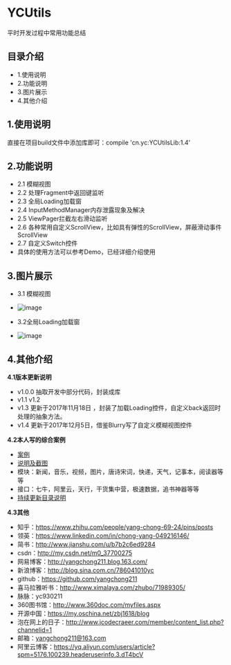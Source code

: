 # YCUtils
平时开发过程中常用功能总结
## 目录介绍
- 1.使用说明
- 2.功能说明
- 3.图片展示
- 4.其他介绍

## 1.使用说明
直接在项目build文件中添加库即可：compile 'cn.yc:YCUtilsLib:1.4'

## 2.功能说明
- 2.1 模糊视图
- 2.2 处理Fragment中返回键监听
- 2.3 全局Loading加载窗
- 2.4 InputMethodManager内存泄露现象及解决
- 2.5 ViewPager拦截左右滑动监听
- 2.6 各种常用自定义ScrollView，比如具有弹性的ScrollView，屏蔽滑动事件ScrollView
- 2.7 自定义Switch控件
- 具体的使用方法可以参考Demo，已经详细介绍使用

## 3.图片展示
- 3.1 模糊视图
- ![image](https://github.com/yangchong211/YCUtils/blob/master/image/Screenshot_1.png)

- 3.2全局Loading加载窗
- ![image](https://github.com/yangchong211/YCUtils/blob/master/image/Screenshot_2.png)

## 4.其他介绍
**4.1版本更新说明**
- v1.0.0 抽取开发中部分代码，封装成库
- v1.1 v1.2 
- v1.3 更新于2017年11月18日 ，封装了加载Loading控件，自定义back返回时处理的抽象方法。
- v1.4 更新于2017年12月5日，借鉴Blurry写了自定义模糊视图控件

**4.2本人写的综合案例**
- [案例](https://github.com/yangchong211/LifeHelper)
- [说明及截图](https://github.com/yangchong211/LifeHelper/blob/master/README.md)
- 模块：新闻，音乐，视频，图片，唐诗宋词，快递，天气，记事本，阅读器等等
- 接口：七牛，阿里云，天行，干货集中营，极速数据，追书神器等等
- [持续更新目录说明](http://www.jianshu.com/p/53017c3fc75d)

**4.3其他**
- 知乎：https://www.zhihu.com/people/yang-chong-69-24/pins/posts
- 领英：https://www.linkedin.com/in/chong-yang-049216146/
- 简书：http://www.jianshu.com/u/b7b2c6ed9284
- csdn：http://my.csdn.net/m0_37700275
- 网易博客：http://yangchong211.blog.163.com/
- 新浪博客：http://blog.sina.com.cn/786041010yc
- github：https://github.com/yangchong211
- 喜马拉雅听书：http://www.ximalaya.com/zhubo/71989305/
- 脉脉：yc930211
- 360图书馆：http://www.360doc.com/myfiles.aspx
- 开源中国：https://my.oschina.net/zbj1618/blog
- 泡在网上的日子：http://www.jcodecraeer.com/member/content_list.php?channelid=1
- 邮箱：yangchong211@163.com
- 阿里云博客：https://yq.aliyun.com/users/article?spm=5176.100239.headeruserinfo.3.dT4bcV
